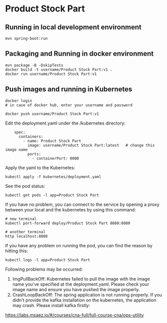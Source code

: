 # Product Stock Part

## Running in local development environment

```
mvn spring-boot:run
```

## Packaging and Running in docker environment

```
mvn package -B -DskipTests
docker build -t username/Product Stock Part:v1 .
docker run username/Product Stock Part:v1
```

## Push images and running in Kubernetes

```
docker login 
# in case of docker hub, enter your username and password

docker push username/Product Stock Part:v1
```

Edit the deployment.yaml under the /kubernetes directory:
```
    spec:
      containers:
        - name: Product Stock Part
          image: username/Product Stock Part:latest   # change this image name
          ports:
            - containerPort: 8080

```

Apply the yaml to the Kubernetes:
```
kubectl apply -f kubernetes/deployment.yaml
```

See the pod status:
```
kubectl get pods -l app=Product Stock Part
```

If you have no problem, you can connect to the service by opening a proxy between your local and the kubernetes by using this command:
```
# new terminal
kubectl port-forward deploy/Product Stock Part 8080:8080

# another terminal
http localhost:8080
```

If you have any problem on running the pod, you can find the reason by hitting this:
```
kubectl logs -l app=Product Stock Part
```

Following problems may be occurred:

1. ImgPullBackOff:  Kubernetes failed to pull the image with the image name you've specified at the deployment.yaml. Please check your image name and ensure you have pushed the image properly.
1. CrashLoopBackOff: The spring application is not running properly. If you didn't provide the kafka installation on the kubernetes, the application may crash. Please install kafka firstly:

https://labs.msaez.io/#/courses/cna-full/full-course-cna/ops-utility

